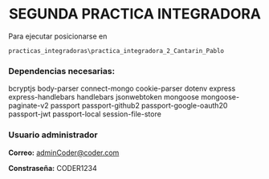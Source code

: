 #

# <CENTER>SEGUNDA PRACTICA INTEGRADORA<CENTER>

Para ejecutar posicionarse en

```
practicas_integradoras\practica_integradora_2_Cantarin_Pablo
```

### Dependencias necesarias:

bcryptjs body-parser connect-mongo cookie-parser dotenv express express-handlebars handlebars jsonwebtoken mongoose mongoose-paginate-v2 passport passport-github2 passport-google-oauth20 passport-jwt passport-local session-file-store

### Usuario administrador

**Correo:** adminCoder@coder.com

**Constraseña:** CODER1234

